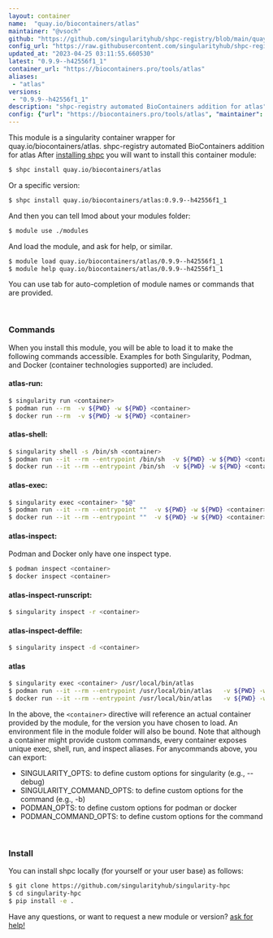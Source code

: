 ```yaml
---
layout: container
name:  "quay.io/biocontainers/atlas"
maintainer: "@vsoch"
github: "https://github.com/singularityhub/shpc-registry/blob/main/quay.io/biocontainers/atlas/container.yaml"
config_url: "https://raw.githubusercontent.com/singularityhub/shpc-registry/main/quay.io/biocontainers/atlas/container.yaml"
updated_at: "2023-04-25 03:11:55.660530"
latest: "0.9.9--h42556f1_1"
container_url: "https://biocontainers.pro/tools/atlas"
aliases:
 - "atlas"
versions:
 - "0.9.9--h42556f1_1"
description: "shpc-registry automated BioContainers addition for atlas"
config: {"url": "https://biocontainers.pro/tools/atlas", "maintainer": "@vsoch", "description": "shpc-registry automated BioContainers addition for atlas", "latest": {"0.9.9--h42556f1_1": "sha256:b356e7fa38d7c7a1cb110479105437c32084a33fedeebfe58c9d8f37fdc50383"}, "tags": {"0.9.9--h42556f1_1": "sha256:b356e7fa38d7c7a1cb110479105437c32084a33fedeebfe58c9d8f37fdc50383"}, "docker": "quay.io/biocontainers/atlas", "aliases": {"atlas": "/usr/local/bin/atlas"}}
---
```


This module is a singularity container wrapper for quay.io/biocontainers/atlas.
shpc-registry automated BioContainers addition for atlas
After [installing shpc](#install) you will want to install this container module:


```bash
$ shpc install quay.io/biocontainers/atlas
```

Or a specific version:

```bash
$ shpc install quay.io/biocontainers/atlas:0.9.9--h42556f1_1
```

And then you can tell lmod about your modules folder:

```bash
$ module use ./modules
```

And load the module, and ask for help, or similar.

```bash
$ module load quay.io/biocontainers/atlas/0.9.9--h42556f1_1
$ module help quay.io/biocontainers/atlas/0.9.9--h42556f1_1
```

You can use tab for auto-completion of module names or commands that are provided.

<br>

### Commands

When you install this module, you will be able to load it to make the following commands accessible.
Examples for both Singularity, Podman, and Docker (container technologies supported) are included.

#### atlas-run:

```bash
$ singularity run <container>
$ podman run --rm  -v ${PWD} -w ${PWD} <container>
$ docker run --rm  -v ${PWD} -w ${PWD} <container>
```

#### atlas-shell:

```bash
$ singularity shell -s /bin/sh <container>
$ podman run --it --rm --entrypoint /bin/sh  -v ${PWD} -w ${PWD} <container>
$ docker run --it --rm --entrypoint /bin/sh  -v ${PWD} -w ${PWD} <container>
```

#### atlas-exec:

```bash
$ singularity exec <container> "$@"
$ podman run --it --rm --entrypoint ""  -v ${PWD} -w ${PWD} <container> "$@"
$ docker run --it --rm --entrypoint ""  -v ${PWD} -w ${PWD} <container> "$@"
```

#### atlas-inspect:

Podman and Docker only have one inspect type.

```bash
$ podman inspect <container>
$ docker inspect <container>
```

#### atlas-inspect-runscript:

```bash
$ singularity inspect -r <container>
```

#### atlas-inspect-deffile:

```bash
$ singularity inspect -d <container>
```


#### atlas

```bash
$ singularity exec <container> /usr/local/bin/atlas
$ podman run --it --rm --entrypoint /usr/local/bin/atlas   -v ${PWD} -w ${PWD} <container> -c " $@"
$ docker run --it --rm --entrypoint /usr/local/bin/atlas   -v ${PWD} -w ${PWD} <container> -c " $@"
```



In the above, the `<container>` directive will reference an actual container provided
by the module, for the version you have chosen to load. An environment file in the
module folder will also be bound. Note that although a container
might provide custom commands, every container exposes unique exec, shell, run, and
inspect aliases. For anycommands above, you can export:

 - SINGULARITY_OPTS: to define custom options for singularity (e.g., --debug)
 - SINGULARITY_COMMAND_OPTS: to define custom options for the command (e.g., -b)
 - PODMAN_OPTS: to define custom options for podman or docker
 - PODMAN_COMMAND_OPTS: to define custom options for the command

<br>

### Install

You can install shpc locally (for yourself or your user base) as follows:

```bash
$ git clone https://github.com/singularityhub/singularity-hpc
$ cd singularity-hpc
$ pip install -e .
```

Have any questions, or want to request a new module or version? [ask for help!](https://github.com/singularityhub/singularity-hpc/issues)